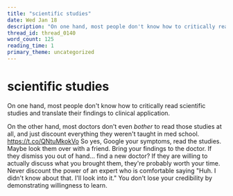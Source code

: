 ```yaml
---
title: "scientific studies"
date: Wed Jan 18
description: "On one hand, most people don't know how to critically read scientific studies and translate their findings to clinical application."
thread_id: thread_0140
word_count: 125
reading_time: 1
primary_theme: uncategorized
---
```


# scientific studies

On one hand, most people don't know how to critically read scientific studies and translate their findings to clinical application.

On the other hand, most doctors don't even *bother* to read those studies at all, and just discount everything they weren't taught in med school. https://t.co/QNtuMkokVo So yes, Google your symptoms, read the studies. Maybe look them over with a friend. Bring your findings to the doctor. If they dismiss you out of hand... find a new doctor? If they are willing to actually discuss what you brought them, they're probably worth your time. Never discount the power of an expert who is comfortable saying "Huh. I didn't know about that. I'll look into it." You don't lose your credibility by demonstrating willingness to learn.